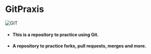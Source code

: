# GitPraxis

![GIT](https://www.google.com/url?sa=i&url=https%3A%2F%2Foctodex.github.com%2F&psig=AOvVaw0koDglgjkjxcLfiwm7byCR&ust=1611910321325000&source=images&cd=vfe&ved=0CAIQjRxqFwoTCLDI7Zqhvu4CFQAAAAAdAAAAABAJ")

- #### This is a repository to practice using Git.
- #### A repository to practice forks, pull requests, merges and more.
